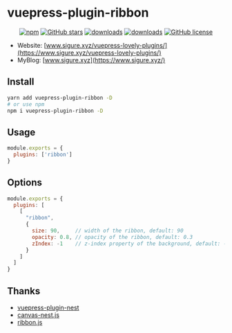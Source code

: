 # vuepress-plugin-ribbon

<p align="center">
   <a href="https://www.npmjs.com/package/vuepress-plugin-ribbon" target="_blank"><img alt="npm" src="https://img.shields.io/npm/v/vuepress-plugin-ribbon.svg"></a>
   <a href="https://github.com/SigureMo/vuepress-plugin-ribbon/stargazers" target="_blank"><img alt="GitHub stars" src="https://img.shields.io/github/stars/SigureMo/vuepress-plugin-ribbon"></a>
   <a href="https://www.npmjs.com/package/vuepress-plugin-ribbon" target="_blank"><img alt="downloads" src="https://img.shields.io/npm/dt/vuepress-plugin-ribbon.svg"></a>
   <a href="https://www.npmjs.com/package/vuepress-plugin-ribbon" target="_blank"><img alt="downloads" src="https://img.shields.io/npm/dm/vuepress-plugin-ribbon.svg"></a>
   <a href="https://github.com/SigureMo/vuepress-plugin-ribbon/blob/master/LICENSE" target="_blank"><img alt="GitHub license" src="https://img.shields.io/github/license/SigureMo/vuepress-plugin-ribbon"></a>
</p>

- Website: [www.sigure.xyz/vuepress-lovely-plugins/](https://www.sigure.xyz/vuepress-lovely-plugins/)
- MyBlog: [www.sigure.xyz](https://www.sigure.xyz/)

## Install

``` bash
yarn add vuepress-plugin-ribbon -D
# or use npm
npm i vuepress-plugin-ribbon -D
```

## Usage

``` javascript
module.exports = {
  plugins: ['ribbon']
}
```

## Options

``` js
module.exports = {
  plugins: [
    [
      "ribbon",
      {
        size: 90,     // width of the ribbon, default: 90
        opacity: 0.8, // opacity of the ribbon, default: 0.3
        zIndex: -1    // z-index property of the background, default: -1
      }
    ]
  ]
}
```

## Thanks

- [vuepress-plugin-nest](https://github.com/vxhly/vuepress-plugin-nest)
- [canvas-nest.js](https://github.com/hustcc/canvas-nest.js)
- [ribbon.js](https://github.com/hustcc/ribbon.js)
